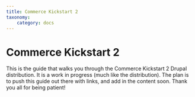 ```yaml
---
title: Commerce Kickstart 2
taxonomy:
    category: docs
---
```


Commerce Kickstart 2
===============

This is the guide that walks you through the Commerce Kickstart 2 Drupal distribution. It is a work in progress (much like the distribution). The plan is to push this guide out there with links, and add in the content soon. Thank you all for being patient!











